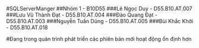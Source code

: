 #SQLServerManger
##Nhóm 1 - B10D55
###Lê Ngọc Duy - D55.B10.AT.007
###Lưu Vũ Thành Đạt - D55.B10.AT.004
###Đào Quang Đạt - D55.B10.AT.003
###Nguyễn Tuấn Dũng - D55.B10.AT.005
###Bùi Khắc Khởi - D55.B10.AT.018

#Đang trong quán trình phát triển các phiên bản mới hoạt động ổn định hơn
